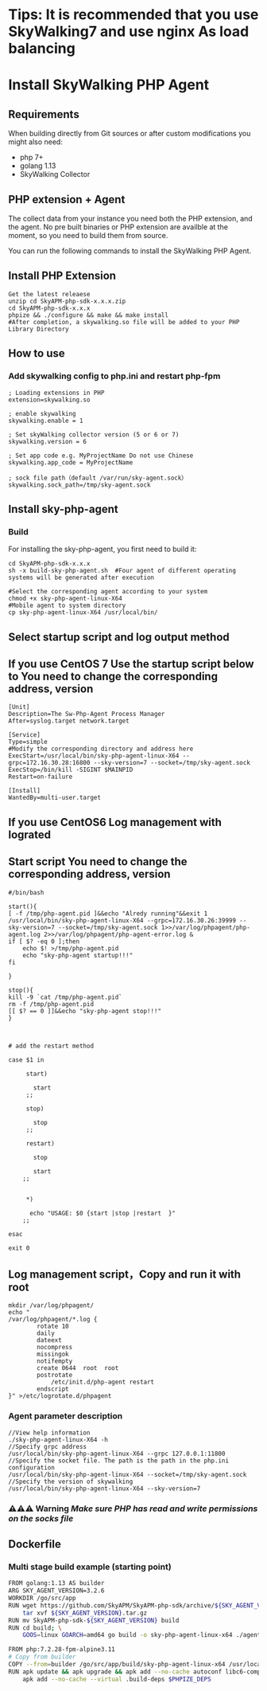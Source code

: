 # Tips: It is recommended that you use SkyWalking7 and use nginx As load balancing

# Install SkyWalking PHP Agent

## Requirements
When building directly from Git sources or after custom modifications you might also need:
* php 7+
* golang 1.13
* SkyWalking Collector

## PHP extension + Agent
The collect data from your instance you need both the PHP extension, and the agent. 
No pre built binaries or PHP extension are availble at the moment, so you need to
build them from source.

You can run the following commands to install the SkyWalking PHP Agent.

## Install PHP Extension 
```shell script
Get the latest releaese
unzip cd SkyAPM-php-sdk-x.x.x.zip
cd SkyAPM-php-sdk-x.x.x
phpize && ./configure && make && make install
#After completion, a skywalking.so file will be added to your PHP Library Directory
```

## How to use

### Add skywalking config to php.ini and restart php-fpm

```shell script
; Loading extensions in PHP
extension=skywalking.so

; enable skywalking
skywalking.enable = 1

; Set skyWalking collector version (5 or 6 or 7)
skywalking.version = 6

; Set app code e.g. MyProjectName Do not use Chinese
skywalking.app_code = MyProjectName

; sock file path（default /var/run/sky-agent.sock）
skywalking.sock_path=/tmp/sky-agent.sock
```


## Install sky-php-agent
### Build
For installing the sky-php-agent, you first need to build it:

```shell script
cd SkyAPM-php-sdk-x.x.x
sh -x build-sky-php-agent.sh  #Four agent of different operating systems will be generated after execution

#Select the corresponding agent according to your system
chmod +x sky-php-agent-linux-X64
#Mobile agent to system directory
cp sky-php-agent-linux-X64 /usr/local/bin/
```
## Select startup script and log output method 
## If you use CentOS 7 Use the startup script below to  You need to change the corresponding address, version
```shell script
[Unit]
Description=The Sw-Php-Agent Process Manager
After=syslog.target network.target

[Service]
Type=simple
#Modify the corresponding directory and address here
ExecStart=/usr/local/bin/sky-php-agent-linux-X64 --grpc=172.16.30.28:16800 --sky-version=7 --socket=/tmp/sky-agent.sock
ExecStop=/bin/kill -SIGINT $MAINPID
Restart=on-failure

[Install]
WantedBy=multi-user.target

```
## If you use CentOS6  Log management with lograted
## Start script You need to change the corresponding address, version
```shell script
#/bin/bash

start(){
[ -f /tmp/php-agent.pid ]&&echo "Alredy running"&&exit 1
/usr/local/bin/sky-php-agent-linux-X64 --grpc=172.16.30.26:39999 --sky-version=7 --socket=/tmp/sky-agent.sock 1>>/var/log/phpagent/php-agent.log 2>>/var/log/phpagent/php-agent-error.log & 
if [ $? -eq 0 ];then
	echo $! >/tmp/php-agent.pid
	echo "sky-php-agent startup!!!"
fi

}

stop(){
kill -9 `cat /tmp/php-agent.pid`
rm -f /tmp/php-agent.pid
[[ $? == 0 ]]&&echo "sky-php-agent stop!!!"
}



# add the restart method

case $1 in

     start)

       start
     ;;

     stop)

       stop
     ;;

     restart)

       stop

       start
    ;;


     *)

      echo "USAGE: $0 {start |stop |restart  }"
    ;;

esac

exit 0
```
## Log management script，Copy and run it with root
```shell script
mkdir /var/log/phpagent/
echo "
/var/log/phpagent/*.log {
        rotate 10
        daily
        dateext
        nocompress
        missingok
        notifempty
        create 0644  root  root
		postrotate
			/etc/init.d/php-agent restart
		endscript
}" >/etc/logrotate.d/phpagent
```

### Agent parameter description
```shell script
//View help information
./sky-php-agent-linux-X64 -h
//Specify grpc address
/usr/local/bin/sky-php-agent-linux-X64 --grpc 127.0.0.1:11800
//Specify the socket file. The path is the path in the php.ini configuration
/usr/local/bin/sky-php-agent-linux-X64 --socket=/tmp/sky-agent.sock
//Specify the version of skywalking
/usr/local/bin/sky-php-agent-linux-X64 --sky-version=7
```

### ⚠️⚠️⚠️ Warning *Make sure PHP has read and write permissions on the socks file*

## Dockerfile

### Multi stage build example (starting point)
```bash
FROM golang:1.13 AS builder
ARG SKY_AGENT_VERSION=3.2.6
WORKDIR /go/src/app
RUN wget https://github.com/SkyAPM/SkyAPM-php-sdk/archive/${SKY_AGENT_VERSION}.tar.gz; \
    tar xvf ${SKY_AGENT_VERSION}.tar.gz
RUN mv SkyAPM-php-sdk-${SKY_AGENT_VERSION} build
RUN cd build; \
    GOOS=linux GOARCH=amd64 go build -o sky-php-agent-linux-x64 ./agent/cmd/main.go

FROM php:7.2.28-fpm-alpine3.11
# Copy from builder
COPY --from=builder /go/src/app/build/sky-php-agent-linux-x64 /usr/local/bin/sky-php-agent
RUN apk update && apk upgrade && apk add --no-cache autoconf libc6-compat libcurl curl-dev icu-dev & \
    apk add --no-cache --virtual .build-deps $PHPIZE_DEPS
```

